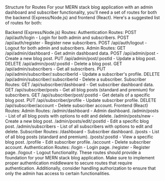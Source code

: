 Structure for Routes
For your MERN stack blog application with an admin dashboard and subscriber functionality, you'll need a set of routes for both the backend (Express/Node.js) and frontend (React). Here's a suggested list of routes for both:

Backend (Express/Node.js) Routes:
Authentication Routes:
POST /api/auth/login - Login for both admin and subscribers.
POST /api/auth/register - Register new subscribers.
POST /api/auth/logout - Logout for both admin and subscribers.
Admin Routes:
GET /api/admin/dashboard - Get admin dashboard data.
POST /api/admin/post - Create a new blog post.
PUT /api/admin/post/:postId - Update a blog post.
DELETE /api/admin/post/:postId - Delete a blog post.
GET /api/admin/subscribers - Get all subscribers.
PUT /api/admin/subscriber/:subscriberId - Update a subscriber's profile.
DELETE /api/admin/subscriber/:subscriberId - Delete a subscriber.
Subscriber Routes:
GET /api/subscriber/dashboard - Get subscriber dashboard data.
GET /api/subscriber/posts - Get all blog posts (standard and premium) for subscribers.
GET /api/subscriber/post/:postId - Get details of a specific blog post.
PUT /api/subscriber/profile - Update subscriber profile.
DELETE /api/subscriber/account - Delete subscriber account.
Frontend (React) Routes:
Admin Routes:
/admin/dashboard - Admin dashboard.
/admin/posts - List of all blog posts with options to edit and delete.
/admin/posts/new - Create a new blog post.
/admin/posts/edit/:postId - Edit a specific blog post.
/admin/subscribers - List of all subscribers with options to edit and delete.
Subscriber Routes:
/dashboard - Subscriber dashboard.
/posts - List of all blog posts (standard and premium).
/posts/:postId - View a specific blog post.
/profile - Edit subscriber profile.
/account - Delete subscriber account.
Authentication Routes:
/login - Login page.
/register - Register page.
/logout - Logout functionality.
These routes should provide a foundation for your MERN stack blog application. Make sure to implement proper authentication middleware to secure routes that require authentication. Additionally, consider handling authorization to ensure that only the admin has access to certain functionalities.

